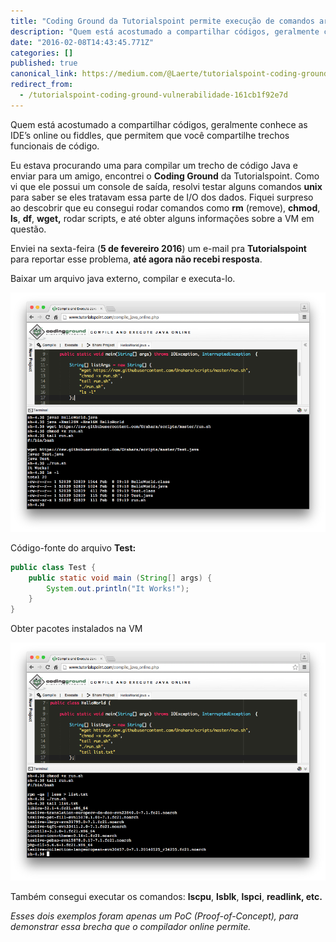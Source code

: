 ```yaml
---
title: "Coding Ground da Tutorialspoint permite execução de comandos arbitrários"
description: "Quem está acostumado a compartilhar códigos, geralmente conhece as IDE’s online ou fiddles, que permitem que você compartilhe trechos…"
date: "2016-02-08T14:43:45.771Z"
categories: []
published: true
canonical_link: https://medium.com/@Laerte/tutorialspoint-coding-ground-vulnerabilidade-161cb1f92e7d
redirect_from:
  - /tutorialspoint-coding-ground-vulnerabilidade-161cb1f92e7d
---
```


Quem está acostumado a compartilhar códigos, geralmente conhece as IDE’s online ou fiddles, que permitem que você compartilhe trechos funcionais de código.

Eu estava procurando uma para compilar um trecho de código Java e enviar para um amigo, encontrei o **Coding Ground** da Tutorialspoint. Como vi que ele possui um console de saída, resolvi testar alguns comandos **unix** para saber se eles tratavam essa parte de I/O dos dados. Fiquei surpreso ao descobrir que eu consegui rodar comandos como **rm** (remove), **chmod**, **ls**, **df**, **wget,** rodar scripts, e até obter alguns informações sobre a VM em questão.

Enviei na sexta-feira (**5 de fevereiro 2016**) um e-mail pra **Tutorialspoint** para reportar esse problema, **até agora não recebi resposta**.

Baixar um arquivo java externo, compilar e executa-lo.

![](./asset-1.png)

Código-fonte do arquivo **Test:**

```java
public class Test {
    public static void main (String[] args) {
        System.out.println("It Works!");
    }
}
```

Obter pacotes instalados na VM

![](./asset-2.png)

Também consegui executar os comandos: **lscpu**, **lsblk**, **lspci**, **readlink, etc.**

_Esses dois exemplos foram apenas um PoC (Proof-of-Concept), para demonstrar essa brecha que o compilador online permite._
